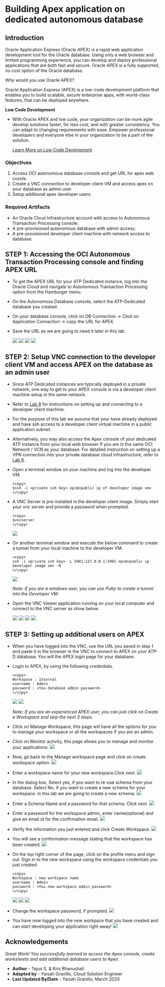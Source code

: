 # Building Apex application on dedicated autonomous database

## Introduction
Oracle Application Express (Oracle APEX) is a rapid web application development tool for the Oracle database. Using only a web browser and limited programming experience, you can develop and deploy professional applications that are both fast and secure. Oracle APEX is a fully supported, no cost option of the Oracle database.

Why would you use Oracle APEX?

Oracle Application Express (APEX) is a low-code development platform that enables you to build scalable, secure enterprise apps, with world-class features, that can be deployed anywhere.

**Low Code Development**
- With Oracle APEX and low code, your organization can be more agile develop solutions faster, for less cost, and with greater consistency. You can adapt to changing requirements with ease. Empower professional developers and everyone else in your organization to be a part of the solution.
  
    [Learn More on Low Code Development](https://apex.oracle.com/en/platform/low-code/)

### Objectives

1. Access OCI autonomous database console and get URL for apex web cosole.
2. Create a VNC connection to developer client VM and access apex on your database as admin user.
3. Setup additional apex developer users.

### Required Artifacts

- An Oracle Cloud Infrastructure account with access to Autonomous Transaction Processing console.
- A pre-provisioned autonomous database with admin access.
- A pre-provisioned developer client machine with network access to database.

## STEP 1: Accessing the OCI Autonomous Transaction Processing console and finding APEX URL

- To get the APEX URL for your ATP Dedicated instance, log into the Oracle Cloud and navigate to Autonomous Transaction Processing option from the Hamburger menu. 
- On the Autonomous Database console, select the ATP-Dedicated database you created.
- On your database console, click on DB Connection -> Click on Application Connection -> copy the URL for APEX.
- Save the URL as we are going to need it later in this lab.

    ![](https://raw.githubusercontent.com/oracle/learning-library/master/common/images/console/database-atp.png " ")
    ![](./images/selectADB.png " ")
    ![](./images/tools.png " ")
    ![](./images/getApexURL.png " ")


## STEP 2: Setup VNC connection to the developer client VM and access APEX on the database as an admin user

- Since ATP Dedicated instances are typically deployed in a private network, one way to get to your APEX console is via a developer client machine setup in the same network.

- Refer to [Lab 8](?lab=lab-8-configuring-development-system) for instructions on setting up and connecting to a developer client machine.

- For the purpose of this lab we assume that your have already deployed and have ssh access to a developer client virtual machine in a public application subnet.

- Alternatively, you may also access the Apex console of your dedicated ATP instance from your local web browser If you are in the same OCI Network / VCN as your database. For detailed instruction on setting up a VPN connection into your private database cloud infrastructure, refer to [Lab 9](?lab=lab-9-configuring-vpn-into-private-atp).


- Open a terminal window on your machine and log into the developer VM.

    ```
    <copy>
    $ssh -i <private ssh key> opc@<public ip of developer image vm>
    </copy>
    ```

- A VNC Server is pre-installed in the developer client image. Simply start your vnc server and provide a password when prompted.

    ```
    <copy>
    $vncserver
    </copy>
    ```

    ![](./images/SettingVNC2.png " ")

- On another terminal window and execute the below command to create a tunnel from your local machine to the developer VM.

    ```
    <copy>
    ssh -i <private ssh key> -L 5901:127.0.0.1:5901 opc@<public ip developer image vm> -N
    </copy>
    ```

    ![](./images/SettingVNC1.png " ")

    *Note:  If you are a windows user, you can use Putty  to create a tunnel into the Developer VM.*

- Open the VNC Viewer application running on your local computer and connect to the VNC server as show below.

    ![](./images/SettingVNC3.png " ")
    ![](./images/SettingVNC5.png " ")
    ![](./images/SettingVNC4.png " ")
    ![](./images/SettingVNC6.png " ")

## STEP 3: Setting up additional users on APEX
- When you have logged into the VNC, use the URL you saved in step 1 and paste it in the browser in the VNC to connect to APEX on your ATP-D database. You will the APEX login page for your database.

- Login to APEX, by using the following credentials.

    ```
    <copy>
    Workspace : Internal
    username : Admin
    password : <You database admin password>
    </copy>
    ```

    ![](./images/AccessAPEX1.png " ")
    ![](./images/AccessAPEX2.png " ")

    *Note: If you are an experienced APEX user, you can just click on Create a Workspace and skip the next 3 steps.*

- Click on Manage Workspace, this page will have all the options for you to manage your workspace or all the workspaces if you are an admin.

- Click on Monitor activity, this page allows you to manage and monitor your applications.
    ![](./images/AccessAPEX3.png " ")

- Now, go back to the Manage workspace page and click on create workspace option.
    ![](./images/AccessAPEX3-2.png " ")

- Enter a workspace name for your new workspace.Click next.
    ![](./images/AccessAPEX4.png " ")

- In the dialog box, Select yes, if you want to re-use schema from your database. Select No, if you want to create a new schema for your workspace. in this lab we are going to create a new schema.
    ![](./images/AccessAPEX5.png " ")

- Enter a Schema Name and a password for that schema. Click next.
    ![](./images/AccessAPEX6.png " ")

- Enter a password for the workspace admin, enter name(optional) and give an email id for the confirmation email.
    ![](./images/AccessAPEX7.png " ")

- Verify the information you just entered and click Create Workspace.
    ![](./images/AccessAPEX8.png " ")

- You will see a conformation message stating that the workspace has been created.
    ![](./images/AccessAPEX9.png " ")

- On the top right corner of the page, click on the profile menu and sign out. Sign in to the new workspace using the workspace credentials you just created.

    ```
    <copy>
    Workspace : new workspace name
    username : Admin
    password : <You new workspace admin password>
    </copy>
    ```

    ![](./images/AccessAPEX10.png " ")
    ![](./images/AccessAPEX11.png " ")
    ![](./images/AccessAPEX12.png " ")

- Change the workspace password, if prompted.
    ![](./images/AccessAPEX13.png " ")

- You have now logged into the new workpace that you have created and can start developing your application right away!
    ![](./images/AccessAPEX14.png " ")


## Acknowledgements

*Great Work! You successfully learned to access the Apex console, create worksheets and add additional database users to Apex.*

- **Author** - Tejus S. & Kris Bhanushali
- **Adapted by** -  Yaisah Granillo, Cloud Solution Engineer
- **Last Updated By/Date** - Yaisah Granillo, March 2020

